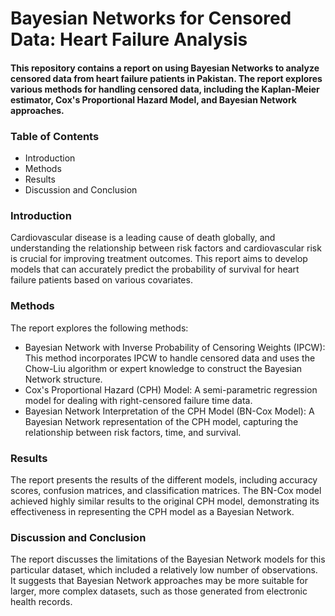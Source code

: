 # Bayesian Networks for Censored Data: Heart Failure Analysis
#### This repository contains a report on using Bayesian Networks to analyze censored data from heart failure patients in Pakistan. The report explores various methods for handling censored data, including the Kaplan-Meier estimator, Cox's Proportional Hazard Model, and Bayesian Network approaches.

### Table of Contents
- Introduction
- Methods
- Results
- Discussion and Conclusion

### Introduction
Cardiovascular disease is a leading cause of death globally, and understanding the relationship between risk factors and cardiovascular risk is crucial for improving treatment outcomes. This report aims to develop models that can accurately predict the probability of survival for heart failure patients based on various covariates.

### Methods
The report explores the following methods:

- Bayesian Network with Inverse Probability of Censoring Weights (IPCW): This method incorporates IPCW to handle censored data and uses the Chow-Liu algorithm or expert knowledge to construct the Bayesian Network structure.
- Cox's Proportional Hazard (CPH) Model: A semi-parametric regression model for dealing with right-censored failure time data.
- Bayesian Network Interpretation of the CPH Model (BN-Cox Model): A Bayesian Network representation of the CPH model, capturing the relationship between risk factors, time, and survival.
### Results
The report presents the results of the different models, including accuracy scores, confusion matrices, and classification matrices. The BN-Cox model achieved highly similar results to the original CPH model, demonstrating its effectiveness in representing the CPH model as a Bayesian Network.

### Discussion and Conclusion
The report discusses the limitations of the Bayesian Network models for this particular dataset, which included a relatively low number of observations. It suggests that Bayesian Network approaches may be more suitable for larger, more complex datasets, such as those generated from electronic health records.
